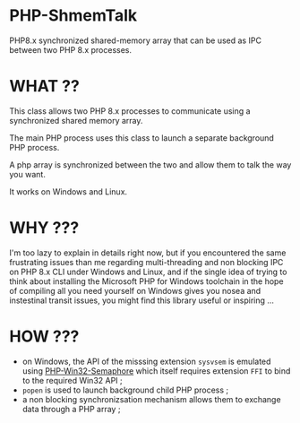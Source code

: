 # PHP-ShmemTalk
PHP8.x synchronized shared-memory array that can be used as IPC between two PHP 8.x processes.


# WHAT ??

This class allows two PHP 8.x processes to communicate using a synchronized shared memory array.

The main PHP process uses this class to launch a separate background PHP process.

A php array is synchronized between the two and allow them to talk the way you want.

It works on Windows and Linux.

# WHY ???

I'm too lazy to explain in details right now, but if you encountered the same frustrating issues than me regarding multi-threading and non blocking IPC on PHP 8.x CLI under Windows and Linux, and if the single idea of trying to think about installing the Microsoft PHP for Windows toolchain in the hope of compiling all you need yourself on Windows gives you nosea and instestinal transit issues, you might find this library useful or inspiring ...

# HOW ???

- on Windows, the API of the misssing extension `sysvsem` is emulated using [PHP-Win32-Semaphore](https://github.com/SuperUserNameMan/PHP-Win32-Semaphore) which itself requires extension `FFI` to bind to the required Win32 API ;
- `popen` is used to launch background child PHP process ;
- a non blocking synchronizsation mechanism allows them to exchange data through a PHP array ;
